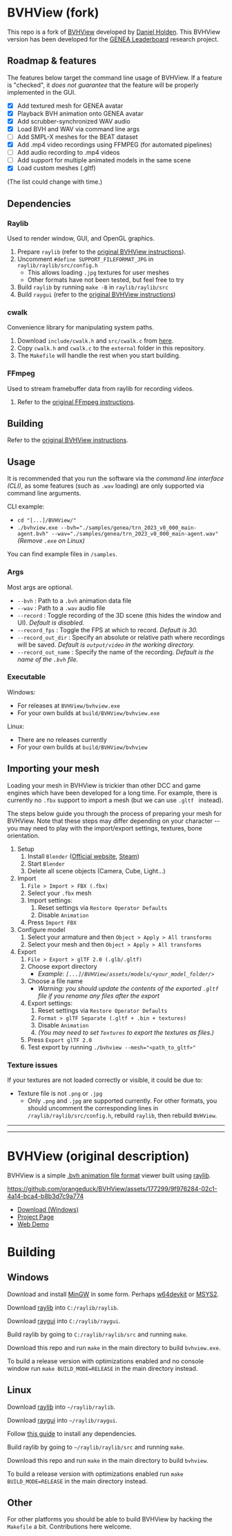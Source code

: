 # BVHView (fork)

This repo is a fork of [BVHView](https://github.com/orangeduck/BVHView) developed by [Daniel Holden](https://theorangeduck.com/). This BVHView version has been developed for the [GENEA Leaderboard](https://genea-workshop.github.io/leaderboard/) research project.

## Roadmap & features

The features below target the command line usage of BVHView. If a feature is "checked", it *does not guarantee* that the feature will be properly implemented in the GUI.

- [x] Add textured mesh for GENEA avatar
- [X] Playback BVH animation onto GENEA avatar
- [X] Add scrubber-synchronized WAV audio
- [X] Load BVH and WAV via command line args
- [ ] Add SMPL-X meshes for the BEAT dataset
- [X] Add .mp4 video recordings using FFMPEG (for automated pipelines)
- [ ] Add audio recording to .mp4 videos
- [ ] Add support for multiple animated models in the same scene
- [X] Load custom meshes (.gltf)

(The list could change with time.)

## Dependencies

### Raylib

Used to render window, GUI, and OpenGL graphics.

1. Prepare `raylib` (refer to the [original BVHView instructions](https://github.com/orangeduck/BVHView)).
2. Uncomment `#define SUPPORT_FILEFORMAT_JPG` in `raylib/raylib/src/config.h`
   - This allows loading `.jpg` textures for user meshes
   - Other formats have not been tested, but feel free to try
3. Build `raylib` by running `make -B` in `raylib/raylib/src`
4. Build `raygui` (refer to the [original BVHView instructions](https://github.com/orangeduck/BVHView))

### cwalk

Convenience library for manipulating system paths.

1. Download `include/cwalk.h` and `src/cwalk.c` from [here](https://github.com/likle/cwalk).
2. Copy `cwalk.h` and `cwalk.c` to the `external` folder in this repository.
3. The `Makefile` will handle the rest when you start building.

### FFmpeg

Used to stream framebuffer data from raylib for recording videos.

1. Refer to the [original FFmpeg instructions](https://www.ffmpeg.org/download.html).

## Building

Refer to the [original BVHView instructions](https://github.com/orangeduck/BVHView).

## Usage

It is recommended that you run the software via the *command line interface (CLI)*, as some features (such as `.wav` loading) are only supported via command line arguments.

CLI example:
- `cd "[...]/BVHView/"`
- `./bvhview.exe --bvh="./samples/genea/trn_2023_v0_000_main-agent.bvh" --wav="./samples/genea/trn_2023_v0_000_main-agent.wav"` *(Remove `.exe` on Linux)*

You can find example files in `/samples`.

### Args

Most args are optional.

- `--bvh` : Path to a `.bvh` animation data file
- `--wav` : Path to a `.wav` audio file
- `--record` : Toggle recording of the 3D scene (this hides the window and UI). *Default is disabled.*
- `--record_fps` : Toggle the FPS at which to record. *Default is 30.*
- `--record_out_dir` : Specify an absolute or relative path where recordings will be saved. *Default is `output/video` in the working directory.*
- `--record_out_name` : Specify the name of the recording. *Default is the name of the `.bvh` file.*

### Executable

Windows:
- For releases at `BVHView/bvhview.exe`
- For your own builds at `build/BVHView/bvhview.exe`

Linux:
- There are no releases currently
- For your own builds at `build/BVHView/bvhview`

## Importing your mesh

Loading your mesh in BVHView is trickier than other DCC and game engines which have been developed for a long time. For example, there is currently no `.fbx` support to import a mesh (but we can use `.gltf ` instead).

The steps below guide you through the process of preparing your mesh for BVHView. Note that these steps may differ depending on your character -- you may need to play with the import/export settings, textures, bone orientation.

1. Setup
   1. Install `Blender` ([Official website](https://www.blender.org/download/), [Steam](https://store.steampowered.com/app/365670/Blender/))
   2. Start `Blender`
   3. Delete all scene objects (Camera, Cube, Light...)
2. Import
   1. `File > Import > FBX (.fbx)`
   2. Select your `.fbx` mesh
   3. Import settings:
      1. Reset settings via `Restore Operator Defaults`
      2. Disable `Animation`
   4. Press `Import FBX`
3. Configure model
   1. Select your armature and then `Object > Apply > All transforms`
   2. Select your mesh and then `Object > Apply > All transforms`
4. Export
   1. `File > Export > glTF 2.0 (.glb/.gltf)`
   2. Choose export directory
      - *Example: `[...]/BVHView/assets/models/<your_model_folder/>`*
   3. Choose a file name
      - *Warning: you should update the contents of the exported `.gltf` file if you rename any files after the export*
   4. Export settings:
      1. Reset settings via `Restore Operator Defaults`
      2. `Format > glTF Separate (.gltf + .bin + textures)`
      3. Disable `Animation`
      4. *(You may need to set `Textures` to export the textures as files.)*
   5. Press `Export glTF 2.0`
   6. Test export by running `./bvhview --mesh="<path_to_gltf>"`

### Texture issues

If your textures are not loaded correctly or visible, it could be due to:
- Texture file is not `.png` or `.jpg`
  - Only `.png` and `.jpg` are supported currently. For other formats, you should uncomment the corresponding lines in `/raylib/raylib/src/config.h`, rebuild `raylib`, then rebuild `BVHView`.

---
---

# BVHView (original description)

BVHView is a simple [.bvh animation file format](https://research.cs.wisc.edu/graphics/Courses/cs-838-1999/Jeff/BVH.html) viewer built using [raylib](https://www.raylib.com/).



https://github.com/orangeduck/BVHView/assets/177299/9f976284-02c1-4a14-bca4-b8b3d7c9a774



* [Download (Windows)](https://theorangeduck.com/media/uploads/BVHView/bvhview.zip)
* [Project Page](https://theorangeduck.com/page/bvhview)
* [Web Demo](https://theorangeduck.com/media/uploads/BVHView/bvhview.html)

# Building

## Windows

Download and install [MinGW](https://www.mingw-w64.org/) in some form. Perhaps [w64devkit](https://www.mingw-w64.org/downloads/#w64devkit) or [MSYS2](https://www.mingw-w64.org/downloads/#msys2).

Download [raylib](https://github.com/raysan5/raylib) into `C:/raylib/raylib`.

Download [raygui](https://github.com/raysan5/raygui) into `C:/raylib/raygui`.

Build raylib by going to `C:/raylib/raylib/src` and running `make`.

Download this repo and run `make` in the main directory to build `bvhview.exe`.

To build a release version with optimizations enabled and no console window run `make BUILD_MODE=RELEASE` in the main directory instead.

## Linux

Download [raylib](https://github.com/raysan5/raylib) into `~/raylib/raylib`.

Download [raygui](https://github.com/raysan5/raygui) into `~/raylib/raygui`.

Follow [this guide](https://github.com/raysan5/raylib/wiki/Working-on-GNU-Linux) to install any dependencies. 

Build raylib by going to `~/raylib/raylib/src` and running `make`.

Download this repo and run `make` in the main directory to build `bvhview`.

To build a release version with optimizations enabled run `make BUILD_MODE=RELEASE` in the main directory instead.

## Other

For other platforms you should be able to build BVHView by hacking the `Makefile` a bit. Contributions here welcome.

